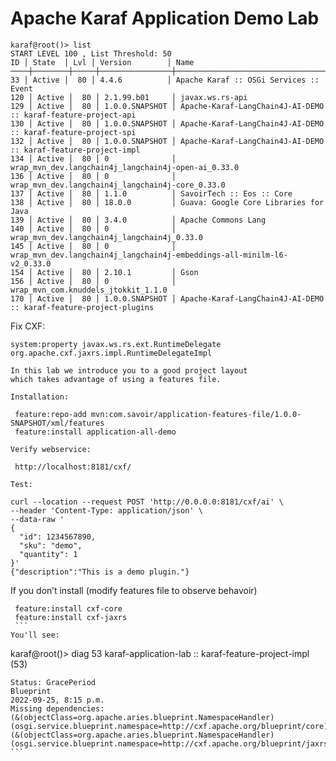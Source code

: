 # Apache Karaf Application Demo Lab

    karaf@root()> list
    START LEVEL 100 , List Threshold: 50
    ID │ State  │ Lvl │ Version        │ Name
    ────┼────────┼─────┼────────────────┼────────────────────────────────────────────────────────────────────────────────────────────────────────────────────────────────────────────────────────
    33 │ Active │  80 │ 4.4.6          │ Apache Karaf :: OSGi Services :: Event
    120 │ Active │  80 │ 2.1.99.b01     │ javax.ws.rs-api
    129 │ Active │  80 │ 1.0.0.SNAPSHOT │ Apache-Karaf-LangChain4J-AI-DEMO :: karaf-feature-project-api
    130 │ Active │  80 │ 1.0.0.SNAPSHOT │ Apache-Karaf-LangChain4J-AI-DEMO :: karaf-feature-project-spi
    132 │ Active │  80 │ 1.0.0.SNAPSHOT │ Apache-Karaf-LangChain4J-AI-DEMO :: karaf-feature-project-impl
    134 │ Active │  80 │ 0              │ wrap_mvn_dev.langchain4j_langchain4j-open-ai_0.33.0
    136 │ Active │  80 │ 0              │ wrap_mvn_dev.langchain4j_langchain4j-core_0.33.0
    137 │ Active │  80 │ 1.1.0          │ SavoirTech :: Eos :: Core
    138 │ Active │  80 │ 18.0.0         │ Guava: Google Core Libraries for Java
    139 │ Active │  80 │ 3.4.0          │ Apache Commons Lang
    140 │ Active │  80 │ 0              │ wrap_mvn_dev.langchain4j_langchain4j_0.33.0
    145 │ Active │  80 │ 0              │ wrap_mvn_dev.langchain4j_langchain4j-embeddings-all-minilm-l6-v2_0.33.0
    154 │ Active │  80 │ 2.10.1         │ Gson
    156 │ Active │  80 │ 0              │ wrap_mvn_com.knuddels_jtokkit_1.1.0
    170 │ Active │  80 │ 1.0.0.SNAPSHOT │ Apache-Karaf-LangChain4J-AI-DEMO :: karaf-feature-project-plugins

Fix CXF:

    system:property javax.ws.rs.ext.RuntimeDelegate org.apache.cxf.jaxrs.impl.RuntimeDelegateImpl

    In this lab we introduce you to a good project layout
    which takes advantage of using a features file.

    Installation:

     feature:repo-add mvn:com.savoir/application-features-file/1.0.0-SNAPSHOT/xml/features
     feature:install application-all-demo

    Verify webservice:

     http://localhost:8181/cxf/

    Test:

    curl --location --request POST 'http://0.0.0.0:8181/cxf/ai' \
    --header 'Content-Type: application/json' \
    --data-raw '
    {
      "id": 1234567890,
      "sku": "demo",
      "quantity": 1
    }'
    {"description":"This is a demo plugin."}

<div class="informalexample">

If you don’t install (modify features file to observe behavoir)

     feature:install cxf-core
     feature:install cxf-jaxrs
     ```
    You'll see:

karaf@root()\> diag 53 karaf-application-lab ::
karaf-feature-project-impl (53)

    Status: GracePeriod
    Blueprint
    2022-09-25, 8:15 p.m.
    Missing dependencies:
    (&(objectClass=org.apache.aries.blueprint.NamespaceHandler)(osgi.service.blueprint.namespace=http://cxf.apache.org/blueprint/core)) (&(objectClass=org.apache.aries.blueprint.NamespaceHandler)(osgi.service.blueprint.namespace=http://cxf.apache.org/blueprint/jaxrs))
    ```

</div>
